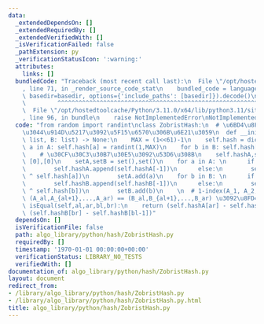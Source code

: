 ```yaml
---
data:
  _extendedDependsOn: []
  _extendedRequiredBy: []
  _extendedVerifiedWith: []
  _isVerificationFailed: false
  _pathExtension: py
  _verificationStatusIcon: ':warning:'
  attributes:
    links: []
  bundledCode: "Traceback (most recent call last):\n  File \"/opt/hostedtoolcache/Python/3.11.0/x64/lib/python3.11/site-packages/onlinejudge_verify/documentation/build.py\"\
    , line 71, in _render_source_code_stat\n    bundled_code = language.bundle(stat.path,\
    \ basedir=basedir, options={'include_paths': [basedir]}).decode()\n          \
    \         ^^^^^^^^^^^^^^^^^^^^^^^^^^^^^^^^^^^^^^^^^^^^^^^^^^^^^^^^^^^^^^^^^^^^^^^^^^^^^^^^^\n\
    \  File \"/opt/hostedtoolcache/Python/3.11.0/x64/lib/python3.11/site-packages/onlinejudge_verify/languages/python.py\"\
    , line 96, in bundle\n    raise NotImplementedError\nNotImplementedError\n"
  code: "from random import randint\nclass ZobristHash:\n  # \u6BD4\u8F03\u3057\u305F\
    \u3044\u914D\u5217\u3092\u5F15\u6570\u306B\u6E21\u3059\n  def __init__(self,A:\
    \ list, B: list) -> None:\n    MAX = (1<<61)-1\n    self.hash = dict()\n    for\
    \ a in A: self.hash[a] = randint(1,MAX)\n    for b in B: self.hash[b] = randint(1,MAX)\n\
    \    # \u30CF\u30C3\u30B7\u30E5\u3092\u53D6\u308B\n    self.hashA,self.hashB =\
    \ [0],[0]\n    setA,setB = set(),set()\n    for a in A: \n      if a in setA:\n\
    \        self.hashA.append(self.hashA[-1])\n      else:\n        self.hashA.append(self.hashA[-1]\
    \ ^ self.hash[a])\n        setA.add(a)\n    for b in B: \n      if b in setB:\n\
    \        self.hashB.append(self.hashB[-1])\n      else:\n        self.hashB.append(self.hashB[-1]\
    \ ^ self.hash[b])\n        setB.add(b)\n    \n  # 1-index(A_1, A_2, ...)\n  #\
    \ (A_al,A_{al+1},...,A_ar) == (B_al,B_{al+1},...,B_ar) \u3092\u8FD4\u3059\n  def\
    \ isEqual(self,al,ar,bl,br):\n    return (self.hashA[ar] - self.hashA[al-1]) ==\
    \ (self.hashB[br] - self.hashB[bl-1])"
  dependsOn: []
  isVerificationFile: false
  path: algo_library/python/hash/ZobristHash.py
  requiredBy: []
  timestamp: '1970-01-01 00:00:00+00:00'
  verificationStatus: LIBRARY_NO_TESTS
  verifiedWith: []
documentation_of: algo_library/python/hash/ZobristHash.py
layout: document
redirect_from:
- /library/algo_library/python/hash/ZobristHash.py
- /library/algo_library/python/hash/ZobristHash.py.html
title: algo_library/python/hash/ZobristHash.py
---
```

